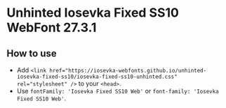 # Unhinted Iosevka Fixed SS10 WebFont 27.3.1

## How to use

- Add `<link href="https://iosevka-webfonts.github.io/unhinted-iosevka-fixed-ss10/iosevka-fixed-ss10-unhinted.css" rel="stylesheet" />` to your `<head>`.
- Use `fontFamily: 'Iosevka Fixed SS10 Web'` or `font-family: 'Iosevka Fixed SS10 Web'`.
